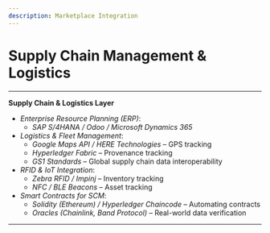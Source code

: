 ```yaml
---
description: Marketplace Integration
---
```


# Supply Chain Management & Logistics

***

**Supply Chain & Logistics Layer**

* _Enterprise Resource Planning (ERP)_:
  * _SAP S/4HANA / Odoo / Microsoft Dynamics 365_
* _Logistics & Fleet Management_:
  * _Google Maps API / HERE Technologies_ – GPS tracking
  * _Hyperledger Fabric_ – Provenance tracking
  * _GS1 Standards_ – Global supply chain data interoperability
* _RFID & IoT Integration_:
  * _Zebra RFID / Impinj_ – Inventory tracking
  * _NFC / BLE Beacons_ – Asset tracking
* _Smart Contracts for SCM_:
  * _Solidity (Ethereum) / Hyperledger Chaincode_ – Automating contracts
  * _Oracles (Chainlink, Band Protocol)_ – Real-world data verification



***

